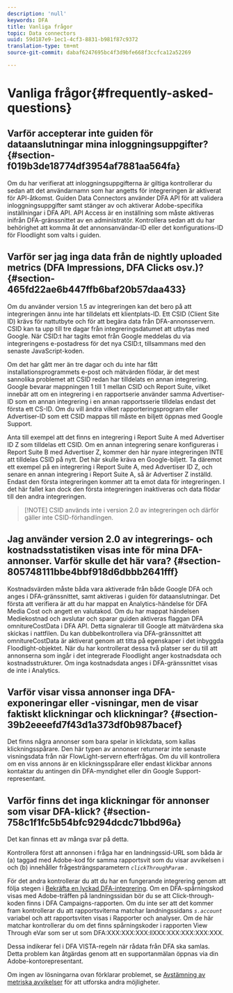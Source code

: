 ```yaml
---
description: 'null'
keywords: DFA
title: Vanliga frågor
topic: Data connectors
uuid: 59d187e9-1ec1-4cf3-8831-b981f87c9372
translation-type: tm+mt
source-git-commit: dabaf6247695bc4f3d9bfe668f3ccfca12a52269

---
```



# Vanliga frågor{#frequently-asked-questions}

## Varför accepterar inte guiden för dataanslutningar mina inloggningsuppgifter? {#section-f019b3de18774df3954af7881aa564fa}

Om du har verifierat att inloggningsuppgifterna är giltiga kontrollerar du sedan att det användarnamn som har angetts för integreringen är aktiverat för API-åtkomst. Guiden Data Connectors använder DFA API för att validera inloggningsuppgifter samt stänger av och aktiverar Adobe-specifika inställningar i DFA API. API Access är en inställning som måste aktiveras inifrån DFA-gränssnittet av en administratör. Kontrollera sedan att du har behörighet att komma åt det annonsanvändar-ID eller det konfigurations-ID för Floodlight som valts i guiden.

## Varför ser jag inga data från de nightly uploaded metrics (DFA Impressions, DFA Clicks osv.)? {#section-465fd22ae6b447ffb6baf20b57daa433}

Om du använder version 1.5 av integreringen kan det bero på att integreringen ännu inte har tilldelats ett klientplats-ID. Ett CSID (Client Site ID) krävs för nattutbyte och för att begära data från DFA-annonsservern. CSID kan ta upp till tre dagar från integreringsdatumet att utbytas med Google. När CSID:t har tagits emot från Google meddelas du via integreringens e-postadress för det nya CSID:t, tillsammans med den senaste JavaScript-koden.

Om det har gått mer än tre dagar och du inte har fått installationsprogrammets e-post och mätvärden flödar, är det mest sannolika problemet att CSID redan har tilldelats en annan integrering. Google bevarar mappningen 1 till 1 mellan CSID och Report Suite, vilket innebär att om en integrering i en rapportserie använder samma Advertiser-ID som en annan integrering i en annan rapportsserie tilldelas endast det första ett CS-ID. Om du vill ändra vilket rapporteringsprogram eller Advertiser-ID som ett CSID mappas till måste en biljett öppnas med Google Support.

Anta till exempel att det finns en integrering i Report Suite A med Advertiser ID Z som tilldelas ett CSID. Om en annan integrering senare konfigureras i Report Suite B med Advertiser Z, kommer den här nyare integreringen INTE att tilldelas CSID på nytt. Det här skulle kräva en Google-biljett. Ta däremot ett exempel på en integrering i Report Suite A, med Advertiser ID Z, och senare en annan integrering i Report Suite A, så är Advertiser Z inställd. Endast den första integreringen kommer att ta emot data för integreringen. I det här fallet kan dock den första integreringen inaktiveras och data flödar till den andra integreringen.

>[!NOTE] CSID används inte i version 2.0 av integreringen och därför gäller inte CSID-förhandlingen.

## Jag använder version 2.0 av integrerings- och kostnadsstatistiken visas inte för mina DFA-annonser. Varför skulle det här vara? {#section-805748111bbe4bbf918d6dbbb2641fff}

Kostnadsvärden måste båda vara aktiverade från både Google DFA och anges i DFA-gränssnittet, samt aktiveras i guiden för dataanslutningar. Det första att verifiera är att du har mappat en Analytics-händelse för DFA Media Cost och angett en valutakod. Om du har mappat händelsen Mediekostnad och avslutar och sparar guiden aktiveras flaggan DFA omnitureCostData i DFA API. Detta signalerar till Google att mätvärdena ska skickas i nattfilen. Du kan dubbelkontrollera via DFA-gränssnittet att omnitureCostData är aktiverat genom att titta på egenskaper i det inbyggda Floodlight-objektet. När du har kontrollerat dessa två platser ser du till att annonserna som ingår i det integrerade Floodlight anger kostnadsdata och kostnadsstrukturer. Om inga kostnadsdata anges i DFA-gränssnittet visas de inte i Analytics.

## Varför visar vissa annonser inga DFA-exponeringar eller -visningar, men de visar faktiskt klickningar och klickningar? {#section-39b2eeeefd7f43d1a373df0b987bacef}

Det finns några annonser som bara spelar in klickdata, som kallas klickningsspårare. Den här typen av annonser returnerar inte senaste visningsdata från när FlowLight-servern efterfrågas. Om du vill kontrollera om en viss annons är en klickningsspårare eller endast klickbar annons kontaktar du antingen din DFA-myndighet eller din Google Support-representant.

## Varför finns det inga klickningar för annonser som visar DFA-klick? {#section-758c1f1fc5b54bfc9294dcdc71bbd96a}

Det kan finnas ett av många svar på detta.

Kontrollera först att annonsen i fråga har en landningssid-URL som båda är (a) taggad med Adobe-kod för samma rapportsvit som du visar avvikelsen i och (b) innehåller frågesträngsparametern *`clickThroughParam`* .

För det andra kontrollerar du att du har en fungerande integrering genom att följa stegen i [Bekräfta en lyckad DFA-integrering](../dfa-data-connector-analytics/dfa-integration.md). Om en DFA-spårningskod visas med Adobe-träffen på landningssidan bör du se att Click-through-koden finns i DFA Campaigns-rapporten. Om du inte ser att det kommer fram kontrollerar du att rapportsviterna matchar landningssidans *`s.account`* variabel och att rapportsviten visas i Rapporter och analyser. Om de här matchar kontrollerar du om det finns spårningskoder i rapporten View Through eVar som ser ut som DFA:XXX:XXX:XXX:llXXX:XXX:XXX:XXX:XXX.

Dessa indikerar fel i DFA VISTA-regeln när rådata från DFA ska samlas. Detta problem kan åtgärdas genom att en supportanmälan öppnas via din Adobe-kontorepresentant.

Om ingen av lösningarna ovan förklarar problemet, se [Avstämning av metriska avvikelser](../dfa-data-connector-analytics/dfa-reconciling-metric-discrepancies.md) för att utforska andra möjligheter.
